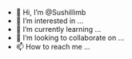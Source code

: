 - 👋 Hi, I’m @Sushillimb
- 👀 I’m interested in ...
- 🌱 I’m currently learning ...
- 💞️ I’m looking to collaborate on ...
- 📫 How to reach me ...

<!---
Sushillimb/Sushillimb is a ✨ special ✨ repository because its `README.md` (this file) appears on your GitHub profile.
You can click the Preview link to take a look at your changes.
--->

